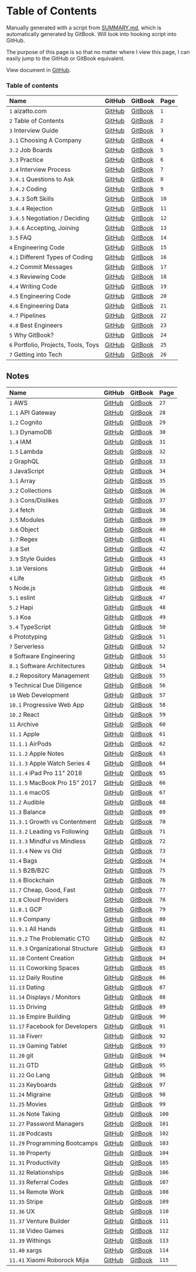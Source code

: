 # Table of Contents

Manually generated with a script from [SUMMARY.md](https://github.com/aizatto/gitbook-public/blob/master/SUMMARY.md), which is automatically generated by GitBook. Will look into hooking script into GitHub.

The purpose of this page is so that no matter where I view this page, I can easily jump to the GitHub or GitBook equivalent.

View document in [GitHub](https://github.com/aizatto/gitbook-public/blob/master/table-of-contents.md).

### Table of contents

| Name | GitHub | GitBook | Page |
| :--- | :--- | :--- | :--- |
| `1` aizatto.com | [GitHub](https://github.com/aizatto/gitbook-public/blob/master/README.md) | [GitBook](https://www.aizatto.com/README.md) | `1` |
| `2` Table of Contents | [GitHub](https://github.com/aizatto/gitbook-public/blob/master/table-of-contents.md) | [GitBook](https://www.aizatto.com/table-of-contents.md) | `2` |
| `3` Interview Guide | [GitHub](https://github.com/aizatto/gitbook-public/blob/master/interview-guide/README.md) | [GitBook](https://www.aizatto.com/interview-guide/README.md) | `3` |
| `3.1` Choosing A Company | [GitHub](https://github.com/aizatto/gitbook-public/blob/master/interview-guide/choosing-a-company.md) | [GitBook](https://www.aizatto.com/interview-guide/choosing-a-company.md) | `4` |
| `3.2` Job Boards | [GitHub](https://github.com/aizatto/gitbook-public/blob/master/interview-guide/job-boards.md) | [GitBook](https://www.aizatto.com/interview-guide/job-boards.md) | `5` |
| `3.3` Practice | [GitHub](https://github.com/aizatto/gitbook-public/blob/master/interview-guide/practice.md) | [GitBook](https://www.aizatto.com/interview-guide/practice.md) | `6` |
| `3.4` Interview Process | [GitHub](https://github.com/aizatto/gitbook-public/blob/master/interview-guide/interview-process/README.md) | [GitBook](https://www.aizatto.com/interview-guide/interview-process/README.md) | `7` |
| `3.4.1` Questions to Ask | [GitHub](https://github.com/aizatto/gitbook-public/blob/master/interview-guide/interview-process/questions-to-ask.md) | [GitBook](https://www.aizatto.com/interview-guide/interview-process/questions-to-ask.md) | `8` |
| `3.4.2` Coding | [GitHub](https://github.com/aizatto/gitbook-public/blob/master/interview-guide/interview-process/coding.md) | [GitBook](https://www.aizatto.com/interview-guide/interview-process/coding.md) | `9` |
| `3.4.3` Soft Skills | [GitHub](https://github.com/aizatto/gitbook-public/blob/master/interview-guide/interview-process/soft-skills.md) | [GitBook](https://www.aizatto.com/interview-guide/interview-process/soft-skills.md) | `10` |
| `3.4.4` Rejection | [GitHub](https://github.com/aizatto/gitbook-public/blob/master/interview-guide/interview-process/rejection.md) | [GitBook](https://www.aizatto.com/interview-guide/interview-process/rejection.md) | `11` |
| `3.4.5` Negotiation / Deciding | [GitHub](https://github.com/aizatto/gitbook-public/blob/master/interview-guide/interview-process/negotiation.md) | [GitBook](https://www.aizatto.com/interview-guide/interview-process/negotiation.md) | `12` |
| `3.4.6` Accepting, Joining | [GitHub](https://github.com/aizatto/gitbook-public/blob/master/interview-guide/interview-process/accepting.md) | [GitBook](https://www.aizatto.com/interview-guide/interview-process/accepting.md) | `13` |
| `3.5` FAQ | [GitHub](https://github.com/aizatto/gitbook-public/blob/master/interview-guide/faq.md) | [GitBook](https://www.aizatto.com/interview-guide/faq.md) | `14` |
| `4` Engineering Code | [GitHub](https://github.com/aizatto/gitbook-public/blob/master/engineering-code/README.md) | [GitBook](https://www.aizatto.com/engineering-code/README.md) | `15` |
| `4.1` Different Types of Coding | [GitHub](https://github.com/aizatto/gitbook-public/blob/master/engineering-code/different-types-of-coding.md) | [GitBook](https://www.aizatto.com/engineering-code/different-types-of-coding.md) | `16` |
| `4.2` Commit Messages | [GitHub](https://github.com/aizatto/gitbook-public/blob/master/engineering-code/commit-messages.md) | [GitBook](https://www.aizatto.com/engineering-code/commit-messages.md) | `17` |
| `4.3` Reviewing Code | [GitHub](https://github.com/aizatto/gitbook-public/blob/master/engineering-code/reviewing-code.md) | [GitBook](https://www.aizatto.com/engineering-code/reviewing-code.md) | `18` |
| `4.4` Writing Code | [GitHub](https://github.com/aizatto/gitbook-public/blob/master/engineering-code/writing-code.md) | [GitBook](https://www.aizatto.com/engineering-code/writing-code.md) | `19` |
| `4.5` Engineering Code | [GitHub](https://github.com/aizatto/gitbook-public/blob/master/engineering-code/engineering-code-1.md) | [GitBook](https://www.aizatto.com/engineering-code/engineering-code-1.md) | `20` |
| `4.6` Engineering Data | [GitHub](https://github.com/aizatto/gitbook-public/blob/master/engineering-code/engineering-data.md) | [GitBook](https://www.aizatto.com/engineering-code/engineering-data.md) | `21` |
| `4.7` Pipelines | [GitHub](https://github.com/aizatto/gitbook-public/blob/master/engineering-code/pipelines.md) | [GitBook](https://www.aizatto.com/engineering-code/pipelines.md) | `22` |
| `4.8` Best Engineers | [GitHub](https://github.com/aizatto/gitbook-public/blob/master/engineering-code/best-engineers.md) | [GitBook](https://www.aizatto.com/engineering-code/best-engineers.md) | `23` |
| `5` Why GitBook? | [GitHub](https://github.com/aizatto/gitbook-public/blob/master/why-gitbook.md) | [GitBook](https://www.aizatto.com/why-gitbook.md) | `24` |
| `6` Portfolio, Projects, Tools, Toys | [GitHub](https://github.com/aizatto/gitbook-public/blob/master/projects-tools-toys.md) | [GitBook](https://www.aizatto.com/projects-tools-toys.md) | `25` |
| `7` Getting into Tech | [GitHub](https://github.com/aizatto/gitbook-public/blob/master/getting-into-tech.md) | [GitBook](https://www.aizatto.com/getting-into-tech.md) | `26` |

## Notes

| Name | GitHub | GitBook | Page |
| :--- | :--- | :--- | :--- |
| `1` AWS | [GitHub](https://github.com/aizatto/gitbook-public/blob/master/notes/aws/README.md) | [GitBook](https://www.aizatto.com/notes/aws/README.md) | `27` |
| `1.1` API Gateway | [GitHub](https://github.com/aizatto/gitbook-public/blob/master/notes/aws/api-gateway.md) | [GitBook](https://www.aizatto.com/notes/aws/api-gateway.md) | `28` |
| `1.2` Cognito | [GitHub](https://github.com/aizatto/gitbook-public/blob/master/notes/aws/cognito.md) | [GitBook](https://www.aizatto.com/notes/aws/cognito.md) | `29` |
| `1.3` DynamoDB | [GitHub](https://github.com/aizatto/gitbook-public/blob/master/notes/aws/dynamodb.md) | [GitBook](https://www.aizatto.com/notes/aws/dynamodb.md) | `30` |
| `1.4` IAM | [GitHub](https://github.com/aizatto/gitbook-public/blob/master/notes/aws/iam.md) | [GitBook](https://www.aizatto.com/notes/aws/iam.md) | `31` |
| `1.5` Lambda | [GitHub](https://github.com/aizatto/gitbook-public/blob/master/notes/aws/lambda.md) | [GitBook](https://www.aizatto.com/notes/aws/lambda.md) | `32` |
| `2` GraphQL | [GitHub](https://github.com/aizatto/gitbook-public/blob/master/notes/graphql.md) | [GitBook](https://www.aizatto.com/notes/graphql.md) | `33` |
| `3` JavaScript | [GitHub](https://github.com/aizatto/gitbook-public/blob/master/notes/javascript/README.md) | [GitBook](https://www.aizatto.com/notes/javascript/README.md) | `34` |
| `3.1` Array | [GitHub](https://github.com/aizatto/gitbook-public/blob/master/notes/javascript/array.md) | [GitBook](https://www.aizatto.com/notes/javascript/array.md) | `35` |
| `3.2` Collections | [GitHub](https://github.com/aizatto/gitbook-public/blob/master/notes/javascript/collections.md) | [GitBook](https://www.aizatto.com/notes/javascript/collections.md) | `36` |
| `3.3` Cons/Dislikes | [GitHub](https://github.com/aizatto/gitbook-public/blob/master/notes/javascript/cons-dislikes.md) | [GitBook](https://www.aizatto.com/notes/javascript/cons-dislikes.md) | `37` |
| `3.4` fetch | [GitHub](https://github.com/aizatto/gitbook-public/blob/master/notes/javascript/fetch.md) | [GitBook](https://www.aizatto.com/notes/javascript/fetch.md) | `38` |
| `3.5` Modules | [GitHub](https://github.com/aizatto/gitbook-public/blob/master/notes/javascript/modules.md) | [GitBook](https://www.aizatto.com/notes/javascript/modules.md) | `39` |
| `3.6` Object | [GitHub](https://github.com/aizatto/gitbook-public/blob/master/notes/javascript/object.md) | [GitBook](https://www.aizatto.com/notes/javascript/object.md) | `40` |
| `3.7` Regex | [GitHub](https://github.com/aizatto/gitbook-public/blob/master/notes/javascript/regex.md) | [GitBook](https://www.aizatto.com/notes/javascript/regex.md) | `41` |
| `3.8` Set | [GitHub](https://github.com/aizatto/gitbook-public/blob/master/notes/javascript/set.md) | [GitBook](https://www.aizatto.com/notes/javascript/set.md) | `42` |
| `3.9` Style Guides | [GitHub](https://github.com/aizatto/gitbook-public/blob/master/notes/javascript/style-guides.md) | [GitBook](https://www.aizatto.com/notes/javascript/style-guides.md) | `43` |
| `3.10` Versions | [GitHub](https://github.com/aizatto/gitbook-public/blob/master/notes/javascript/versions.md) | [GitBook](https://www.aizatto.com/notes/javascript/versions.md) | `44` |
| `4` Life | [GitHub](https://github.com/aizatto/gitbook-public/blob/master/notes/success.md) | [GitBook](https://www.aizatto.com/notes/success.md) | `45` |
| `5` Node.js | [GitHub](https://github.com/aizatto/gitbook-public/blob/master/notes/node.js/README.md) | [GitBook](https://www.aizatto.com/notes/node.js/README.md) | `46` |
| `5.1` eslint | [GitHub](https://github.com/aizatto/gitbook-public/blob/master/notes/node.js/eslint.md) | [GitBook](https://www.aizatto.com/notes/node.js/eslint.md) | `47` |
| `5.2` Hapi | [GitHub](https://github.com/aizatto/gitbook-public/blob/master/notes/node.js/hapi.md) | [GitBook](https://www.aizatto.com/notes/node.js/hapi.md) | `48` |
| `5.3` Koa | [GitHub](https://github.com/aizatto/gitbook-public/blob/master/notes/node.js/koa.md) | [GitBook](https://www.aizatto.com/notes/node.js/koa.md) | `49` |
| `5.4` TypeScript | [GitHub](https://github.com/aizatto/gitbook-public/blob/master/notes/node.js/typescript.md) | [GitBook](https://www.aizatto.com/notes/node.js/typescript.md) | `50` |
| `6` Prototyping | [GitHub](https://github.com/aizatto/gitbook-public/blob/master/notes/prototyping.md) | [GitBook](https://www.aizatto.com/notes/prototyping.md) | `51` |
| `7` Serverless | [GitHub](https://github.com/aizatto/gitbook-public/blob/master/notes/serverless.md) | [GitBook](https://www.aizatto.com/notes/serverless.md) | `52` |
| `8` Software Engineering | [GitHub](https://github.com/aizatto/gitbook-public/blob/master/notes/software-engineering/README.md) | [GitBook](https://www.aizatto.com/notes/software-engineering/README.md) | `53` |
| `8.1` Software Architectures | [GitHub](https://github.com/aizatto/gitbook-public/blob/master/notes/software-engineering/software-architectures.md) | [GitBook](https://www.aizatto.com/notes/software-engineering/software-architectures.md) | `54` |
| `8.2` Repository Management | [GitHub](https://github.com/aizatto/gitbook-public/blob/master/notes/software-engineering/repository-management.md) | [GitBook](https://www.aizatto.com/notes/software-engineering/repository-management.md) | `55` |
| `9` Technical Due Diligence | [GitHub](https://github.com/aizatto/gitbook-public/blob/master/notes/technical-due-diligence.md) | [GitBook](https://www.aizatto.com/notes/technical-due-diligence.md) | `56` |
| `10` Web Development | [GitHub](https://github.com/aizatto/gitbook-public/blob/master/notes/web-development/README.md) | [GitBook](https://www.aizatto.com/notes/web-development/README.md) | `57` |
| `10.1` Progressive Web App | [GitHub](https://github.com/aizatto/gitbook-public/blob/master/notes/web-development/progressive-web-app.md) | [GitBook](https://www.aizatto.com/notes/web-development/progressive-web-app.md) | `58` |
| `10.2` React | [GitHub](https://github.com/aizatto/gitbook-public/blob/master/notes/web-development/react.md) | [GitBook](https://www.aizatto.com/notes/web-development/react.md) | `59` |
| `11` Archive | [GitHub](https://github.com/aizatto/gitbook-public/blob/master/notes/archive/README.md) | [GitBook](https://www.aizatto.com/notes/archive/README.md) | `60` |
| `11.1` Apple | [GitHub](https://github.com/aizatto/gitbook-public/blob/master/notes/archive/apple/README.md) | [GitBook](https://www.aizatto.com/notes/archive/apple/README.md) | `61` |
| `11.1.1` AirPods | [GitHub](https://github.com/aizatto/gitbook-public/blob/master/notes/archive/apple/airpods.md) | [GitBook](https://www.aizatto.com/notes/archive/apple/airpods.md) | `62` |
| `11.1.2` Apple Notes | [GitHub](https://github.com/aizatto/gitbook-public/blob/master/notes/archive/apple/apple-notes.md) | [GitBook](https://www.aizatto.com/notes/archive/apple/apple-notes.md) | `63` |
| `11.1.3` Apple Watch Series 4 | [GitHub](https://github.com/aizatto/gitbook-public/blob/master/notes/archive/apple/apple-watch.md) | [GitBook](https://www.aizatto.com/notes/archive/apple/apple-watch.md) | `64` |
| `11.1.4` iPad Pro 11" 2018 | [GitHub](https://github.com/aizatto/gitbook-public/blob/master/notes/archive/apple/ipad-pro.md) | [GitBook](https://www.aizatto.com/notes/archive/apple/ipad-pro.md) | `65` |
| `11.1.5` MacBook Pro 15" 2017 | [GitHub](https://github.com/aizatto/gitbook-public/blob/master/notes/archive/apple/macbook-pro.md) | [GitBook](https://www.aizatto.com/notes/archive/apple/macbook-pro.md) | `66` |
| `11.1.6` macOS | [GitHub](https://github.com/aizatto/gitbook-public/blob/master/notes/archive/apple/new-mac.md) | [GitBook](https://www.aizatto.com/notes/archive/apple/new-mac.md) | `67` |
| `11.2` Audible | [GitHub](https://github.com/aizatto/gitbook-public/blob/master/notes/archive/audible.md) | [GitBook](https://www.aizatto.com/notes/archive/audible.md) | `68` |
| `11.3` Balance | [GitHub](https://github.com/aizatto/gitbook-public/blob/master/notes/archive/balance/README.md) | [GitBook](https://www.aizatto.com/notes/archive/balance/README.md) | `69` |
| `11.3.1` Growth vs Contentment | [GitHub](https://github.com/aizatto/gitbook-public/blob/master/notes/archive/balance/growth-vs-contentment.md) | [GitBook](https://www.aizatto.com/notes/archive/balance/growth-vs-contentment.md) | `70` |
| `11.3.2` Leading vs Following | [GitHub](https://github.com/aizatto/gitbook-public/blob/master/notes/archive/balance/leading-vs-following.md) | [GitBook](https://www.aizatto.com/notes/archive/balance/leading-vs-following.md) | `71` |
| `11.3.3` Mindful vs Mindless | [GitHub](https://github.com/aizatto/gitbook-public/blob/master/notes/archive/balance/mindful-vs-mindless.md) | [GitBook](https://www.aizatto.com/notes/archive/balance/mindful-vs-mindless.md) | `72` |
| `11.3.4` New vs Old | [GitHub](https://github.com/aizatto/gitbook-public/blob/master/notes/archive/balance/new-vs-old.md) | [GitBook](https://www.aizatto.com/notes/archive/balance/new-vs-old.md) | `73` |
| `11.4` Bags | [GitHub](https://github.com/aizatto/gitbook-public/blob/master/notes/archive/bags.md) | [GitBook](https://www.aizatto.com/notes/archive/bags.md) | `74` |
| `11.5` B2B/B2C | [GitHub](https://github.com/aizatto/gitbook-public/blob/master/notes/archive/b2b-b2c.md) | [GitBook](https://www.aizatto.com/notes/archive/b2b-b2c.md) | `75` |
| `11.6` Blockchain | [GitHub](https://github.com/aizatto/gitbook-public/blob/master/notes/archive/blockchain.md) | [GitBook](https://www.aizatto.com/notes/archive/blockchain.md) | `76` |
| `11.7` Cheap, Good, Fast | [GitHub](https://github.com/aizatto/gitbook-public/blob/master/notes/archive/cheap-good-fast.md) | [GitBook](https://www.aizatto.com/notes/archive/cheap-good-fast.md) | `77` |
| `11.8` Cloud Providers | [GitHub](https://github.com/aizatto/gitbook-public/blob/master/notes/archive/cloud-providers/README.md) | [GitBook](https://www.aizatto.com/notes/archive/cloud-providers/README.md) | `78` |
| `11.8.1` GCP | [GitHub](https://github.com/aizatto/gitbook-public/blob/master/notes/archive/cloud-providers/gcp.md) | [GitBook](https://www.aizatto.com/notes/archive/cloud-providers/gcp.md) | `79` |
| `11.9` Company | [GitHub](https://github.com/aizatto/gitbook-public/blob/master/notes/archive/company/README.md) | [GitBook](https://www.aizatto.com/notes/archive/company/README.md) | `80` |
| `11.9.1` All Hands | [GitHub](https://github.com/aizatto/gitbook-public/blob/master/notes/archive/company/all-hands.md) | [GitBook](https://www.aizatto.com/notes/archive/company/all-hands.md) | `81` |
| `11.9.2` The Problematic CTO | [GitHub](https://github.com/aizatto/gitbook-public/blob/master/notes/archive/company/the-problematic-cto.md) | [GitBook](https://www.aizatto.com/notes/archive/company/the-problematic-cto.md) | `82` |
| `11.9.3` Organizational Structure | [GitHub](https://github.com/aizatto/gitbook-public/blob/master/notes/archive/company/organizational-structure.md) | [GitBook](https://www.aizatto.com/notes/archive/company/organizational-structure.md) | `83` |
| `11.10` Content Creation | [GitHub](https://github.com/aizatto/gitbook-public/blob/master/notes/archive/content-creation.md) | [GitBook](https://www.aizatto.com/notes/archive/content-creation.md) | `84` |
| `11.11` Coworking Spaces | [GitHub](https://github.com/aizatto/gitbook-public/blob/master/notes/archive/coworking-spaces.md) | [GitBook](https://www.aizatto.com/notes/archive/coworking-spaces.md) | `85` |
| `11.12` Daily Routine | [GitHub](https://github.com/aizatto/gitbook-public/blob/master/notes/archive/daily-routine.md) | [GitBook](https://www.aizatto.com/notes/archive/daily-routine.md) | `86` |
| `11.13` Dating | [GitHub](https://github.com/aizatto/gitbook-public/blob/master/notes/archive/dating.md) | [GitBook](https://www.aizatto.com/notes/archive/dating.md) | `87` |
| `11.14` Displays / Monitors | [GitHub](https://github.com/aizatto/gitbook-public/blob/master/notes/archive/displays-monitors.md) | [GitBook](https://www.aizatto.com/notes/archive/displays-monitors.md) | `88` |
| `11.15` Driving | [GitHub](https://github.com/aizatto/gitbook-public/blob/master/notes/archive/driving.md) | [GitBook](https://www.aizatto.com/notes/archive/driving.md) | `89` |
| `11.16` Empire Building | [GitHub](https://github.com/aizatto/gitbook-public/blob/master/notes/archive/empire-building.md) | [GitBook](https://www.aizatto.com/notes/archive/empire-building.md) | `90` |
| `11.17` Facebook for Developers | [GitHub](https://github.com/aizatto/gitbook-public/blob/master/notes/archive/facebook-for-developers.md) | [GitBook](https://www.aizatto.com/notes/archive/facebook-for-developers.md) | `91` |
| `11.18` Fiverr | [GitHub](https://github.com/aizatto/gitbook-public/blob/master/notes/archive/fiverr.md) | [GitBook](https://www.aizatto.com/notes/archive/fiverr.md) | `92` |
| `11.19` Gaming Tablet | [GitHub](https://github.com/aizatto/gitbook-public/blob/master/notes/archive/gaming-tablet.md) | [GitBook](https://www.aizatto.com/notes/archive/gaming-tablet.md) | `93` |
| `11.20` git | [GitHub](https://github.com/aizatto/gitbook-public/blob/master/notes/archive/git.md) | [GitBook](https://www.aizatto.com/notes/archive/git.md) | `94` |
| `11.21` GTD | [GitHub](https://github.com/aizatto/gitbook-public/blob/master/notes/archive/gtd.md) | [GitBook](https://www.aizatto.com/notes/archive/gtd.md) | `95` |
| `11.22` Go Lang | [GitHub](https://github.com/aizatto/gitbook-public/blob/master/notes/archive/go-lang.md) | [GitBook](https://www.aizatto.com/notes/archive/go-lang.md) | `96` |
| `11.23` Keyboards | [GitHub](https://github.com/aizatto/gitbook-public/blob/master/notes/archive/keyboards.md) | [GitBook](https://www.aizatto.com/notes/archive/keyboards.md) | `97` |
| `11.24` Migraine | [GitHub](https://github.com/aizatto/gitbook-public/blob/master/notes/archive/migraine.md) | [GitBook](https://www.aizatto.com/notes/archive/migraine.md) | `98` |
| `11.25` Movies | [GitHub](https://github.com/aizatto/gitbook-public/blob/master/notes/archive/movies.md) | [GitBook](https://www.aizatto.com/notes/archive/movies.md) | `99` |
| `11.26` Note Taking | [GitHub](https://github.com/aizatto/gitbook-public/blob/master/notes/archive/note-taking.md) | [GitBook](https://www.aizatto.com/notes/archive/note-taking.md) | `100` |
| `11.27` Password Managers | [GitHub](https://github.com/aizatto/gitbook-public/blob/master/notes/archive/password-managers.md) | [GitBook](https://www.aizatto.com/notes/archive/password-managers.md) | `101` |
| `11.28` Podcasts | [GitHub](https://github.com/aizatto/gitbook-public/blob/master/notes/archive/podcasts.md) | [GitBook](https://www.aizatto.com/notes/archive/podcasts.md) | `102` |
| `11.29` Programming Bootcamps | [GitHub](https://github.com/aizatto/gitbook-public/blob/master/notes/archive/programming-bootcamps.md) | [GitBook](https://www.aizatto.com/notes/archive/programming-bootcamps.md) | `103` |
| `11.30` Property | [GitHub](https://github.com/aizatto/gitbook-public/blob/master/notes/archive/property.md) | [GitBook](https://www.aizatto.com/notes/archive/property.md) | `104` |
| `11.31` Productivity | [GitHub](https://github.com/aizatto/gitbook-public/blob/master/notes/archive/productivity.md) | [GitBook](https://www.aizatto.com/notes/archive/productivity.md) | `105` |
| `11.32` Relationships | [GitHub](https://github.com/aizatto/gitbook-public/blob/master/notes/archive/relationships.md) | [GitBook](https://www.aizatto.com/notes/archive/relationships.md) | `106` |
| `11.33` Referral Codes | [GitHub](https://github.com/aizatto/gitbook-public/blob/master/notes/archive/referral-codes.md) | [GitBook](https://www.aizatto.com/notes/archive/referral-codes.md) | `107` |
| `11.34` Remote Work | [GitHub](https://github.com/aizatto/gitbook-public/blob/master/notes/archive/remote-work.md) | [GitBook](https://www.aizatto.com/notes/archive/remote-work.md) | `108` |
| `11.35` Stripe | [GitHub](https://github.com/aizatto/gitbook-public/blob/master/notes/archive/stripe.md) | [GitBook](https://www.aizatto.com/notes/archive/stripe.md) | `109` |
| `11.36` UX | [GitHub](https://github.com/aizatto/gitbook-public/blob/master/notes/archive/ux.md) | [GitBook](https://www.aizatto.com/notes/archive/ux.md) | `110` |
| `11.37` Venture Builder | [GitHub](https://github.com/aizatto/gitbook-public/blob/master/notes/archive/venture-builder.md) | [GitBook](https://www.aizatto.com/notes/archive/venture-builder.md) | `111` |
| `11.38` Video Games | [GitHub](https://github.com/aizatto/gitbook-public/blob/master/notes/archive/video-games.md) | [GitBook](https://www.aizatto.com/notes/archive/video-games.md) | `112` |
| `11.39` Withings | [GitHub](https://github.com/aizatto/gitbook-public/blob/master/notes/archive/withings.md) | [GitBook](https://www.aizatto.com/notes/archive/withings.md) | `113` |
| `11.40` xargs | [GitHub](https://github.com/aizatto/gitbook-public/blob/master/notes/archive/xargs.md) | [GitBook](https://www.aizatto.com/notes/archive/xargs.md) | `114` |
| `11.41` Xiaomi Roborock Mijia | [GitHub](https://github.com/aizatto/gitbook-public/blob/master/notes/archive/xiaomi-roborock-mijia.md) | [GitBook](https://www.aizatto.com/notes/archive/xiaomi-roborock-mijia.md) | `115` |

